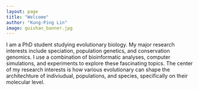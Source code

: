 ```yaml
---
layout: page
title: "Welcome"
author: "Kung-Ping Lin"
image: guishan_banner.jpg
---
```


I am a PhD student studying evolutionary biology. My major research interests include speciation, population genetics, and conservation genomics. I use a combination of bioinformatic analyses, computer simulations, and experiments to explore these fascinating topics. The center of my research interests is how various evolutionary can shape the architechture of indiviudual, populations, and species, specifically on their molecular level.
